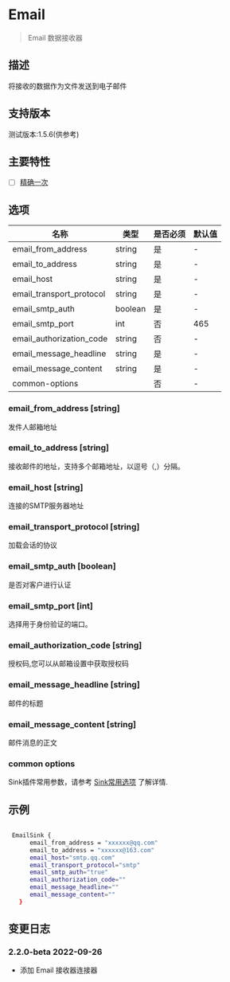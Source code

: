 # Email

> Email 数据接收器

## 描述

将接收的数据作为文件发送到电子邮件

## 支持版本

测试版本:1.5.6(供参考)

## 主要特性

- [ ] [精确一次](../../concept/connector-v2-features.md)

## 选项

|            名称            |   类型    | 是否必须 | 默认值 |
|--------------------------|---------|------|-----|
| email_from_address       | string  | 是    | -   |
| email_to_address         | string  | 是    | -   |
| email_host               | string  | 是    | -   |
| email_transport_protocol | string  | 是    | -   |
| email_smtp_auth          | boolean | 是    | -   |
| email_smtp_port          | int     | 否    | 465 |
| email_authorization_code | string  | 否    | -   |
| email_message_headline   | string  | 是    | -   |
| email_message_content    | string  | 是    | -   |
| common-options           |         | 否    | -   |

### email_from_address [string]

发件人邮箱地址

### email_to_address [string]

接收邮件的地址，支持多个邮箱地址，以逗号（,）分隔。

### email_host [string]

连接的SMTP服务器地址

### email_transport_protocol [string]

加载会话的协议

### email_smtp_auth [boolean]

是否对客户进行认证

### email_smtp_port [int]

选择用于身份验证的端口。

### email_authorization_code [string]

授权码,您可以从邮箱设置中获取授权码

### email_message_headline [string]

邮件的标题

### email_message_content [string]

邮件消息的正文

### common options

Sink插件常用参数，请参考 [Sink常用选项](common-options.md) 了解详情.

## 示例

```bash

 EmailSink {
      email_from_address = "xxxxxx@qq.com"
      email_to_address = "xxxxxx@163.com"
      email_host="smtp.qq.com"
      email_transport_protocol="smtp"
      email_smtp_auth="true"
      email_authorization_code=""
      email_message_headline=""
      email_message_content=""
   }

```

## 变更日志

### 2.2.0-beta 2022-09-26

- 添加 Email 接收器连接器

